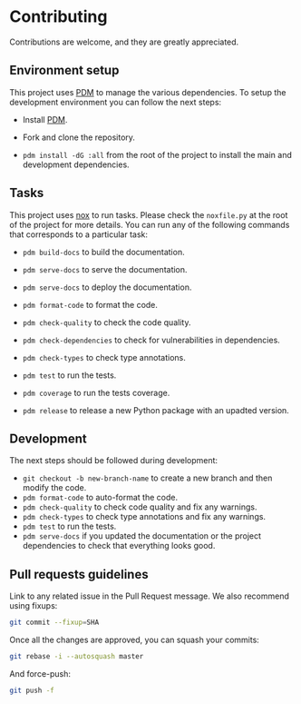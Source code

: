 # Contributing

Contributions are welcome, and they are greatly appreciated.

## Environment setup

This project uses [PDM](https://github.com/pdm-project/pdm) to manage the various dependencies. To setup the development
environment you can follow the next steps:

- Install [PDM](https://github.com/pdm-project/pdm).

- Fork and clone the repository.

- `pdm install -dG :all` from the root of the project to install the main and development dependencies.

## Tasks

This project uses [nox](https://nox.thea.codes/en/stable/) to run tasks. Please check the `noxfile.py` at the root of the
project for more details. You can run any of the following commands that corresponds to a particular task:

- `pdm build-docs` to build the documentation.

- `pdm serve-docs` to serve the documentation.

- `pdm serve-docs` to deploy the documentation.

- `pdm format-code` to format the code.

- `pdm check-quality` to check the code quality.

- `pdm check-dependencies` to check for vulnerabilities in dependencies.

- `pdm check-types` to check type annotations.

- `pdm test` to run the tests.

- `pdm coverage` to run the tests coverage.

- `pdm release` to release a new Python package with an upadted version.

## Development

The next steps should be followed during development:

- `git checkout -b new-branch-name` to create a new branch and then modify the code.
- `pdm format-code` to auto-format the code.
- `pdm check-quality` to check code quality and fix any warnings.
- `pdm check-types` to check type annotations and fix any warnings.
- `pdm test` to run the tests.
- `pdm serve-docs` if you updated the documentation or the project dependencies to check that everything looks good.

## Pull requests guidelines

Link to any related issue in the Pull Request message. We also recommend using fixups:

```bash
git commit --fixup=SHA
```

Once all the changes are approved, you can squash your commits:

```bash
git rebase -i --autosquash master
```

And force-push:

```bash
git push -f
```
